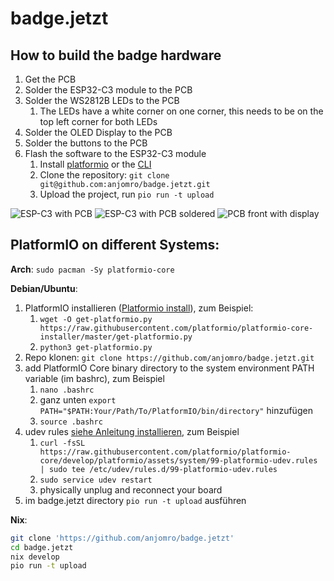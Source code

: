 # badge.jetzt


## How to build the badge hardware

1. Get the PCB
2. Solder the ESP32-C3 module to the PCB
3. Solder the WS2812B LEDs to the PCB
   1. The LEDs have a white corner on one corner, this needs to be on the top left corner for both LEDs
4. Solder the OLED Display to the PCB
5. Solder the buttons to the PCB
6. Flash the software to the ESP32-C3 module
   1. Install [platformio](https://platformio.org/platformio-ide) or the [CLI](https://docs.platformio.org/en/latest/core/index.html)
   2. Clone the repository: `git clone git@github.com:anjomro/badge.jetzt.git`
   3. Upload the project, run `pio run -t upload`

![ESP-C3 with PCB](images/esp_with_pcb_separated.jpg "ESP-C3 with PCB separated")
![ESP-C3 with PCB soldered](images/esp_with_pcb_soldered.jpg "ESP-C3 with PCB soldered")
![PCB front with display](images/pcb_with_display.jpg "PCB with display soldered on ti")

## PlatformIO on different Systems:
**Arch**: `sudo pacman -Sy platformio-core`

**Debian/Ubuntu**: 

 1. PlatformIO installieren ([Platformio install](https://docs.platformio.org/en/latest/core/installation/methods/installer-script.html)), zum Beispiel:
    1. `wget -O get-platformio.py https://raw.githubusercontent.com/platformio/platformio-core-installer/master/get-platformio.py`
    2.  `python3 get-platformio.py`
2. Repo klonen: `git clone https://github.com/anjomro/badge.jetzt.git`
3. add PlatformIO Core binary directory to the system environment PATH variable (im bashrc), zum Beispiel
   1. `nano .bashrc`
   2. ganz unten `export PATH="$PATH:Your/Path/To/PlatformIO/bin/directory"` hinzufügen
   3. `source .bashrc`
4. udev rules [siehe Anleitung installieren](https://docs.platformio.org/en/latest/core/installation/udev-rules.html), zum Beispiel
   1. `curl -fsSL https://raw.githubusercontent.com/platformio/platformio-core/develop/platformio/assets/system/99-platformio-udev.rules | sudo tee /etc/udev/rules.d/99-platformio-udev.rules`
   2. `sudo service udev restart`
   3. physically unplug and reconnect your board
5. im badge.jetzt directory `pio run -t upload` ausführen

**Nix**:
```Bash
git clone 'https://github.com/anjomro/badge.jetzt'
cd badge.jetzt
nix develop
pio run -t upload
```

